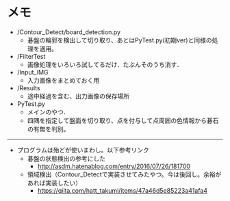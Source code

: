 # メモ
- /Contour_Detect/board_detection.py
    - 碁盤の輪郭を検出して切り取り、あとはPyTest.py(初期ver)と同様の処理を適用。
- /FilterTest
    - 画像処理をいろいろ試してるだけ．たぶんそのうち消す．
- /Input_IMG
    - 入力画像をまとめておく用
- /Results
    - 途中経過を含む、出力画像の保存場所
- PyTest.py
    - メインのやつ．
    - 四隅を指定して盤面を切り取り、点を付与して点周囲の色情報から碁石の有無を判別。

---
- プログラムは殆どが使いまわし。以下参考リンク
    - 碁盤の状態検出の参考にした
        - http://asdm.hatenablog.com/entry/2016/07/26/181700
    - 領域検出（Contour_Detectで実装させてみたやつ。今は後回し。余裕があれば実装したい）
        - https://qiita.com/hatt_takumi/items/47a46d5e85223a41afa4
